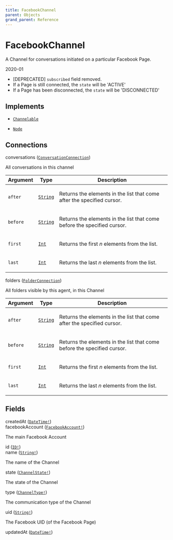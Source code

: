 ```yaml
---
title: FacebookChannel
parent: Objects
grand_parent: Reference
---
```


# FacebookChannel

A Channel for conversations initiated on a particular Facebook Page.

2020-01
  - [DEPRECATED] `subscribed` field removed.
  - If a Page is still connected, the `state` will be 'ACTIVE'
  - If a Page has been disconnected, the `state` will be 'DISCONNECTED'

## Implements

- <code><a href="/docs/reference/interface/channelable">Channelable</a></code>

- <code><a href="/docs/reference/interface/node">Node</a></code>

## Connections

<div class="field-entry ">
  <span id="conversations" class="field-name connection-name anchored">conversations (<code><a href="/docs/reference/connection_type/conversation/conversation_connection">ConversationConnection</a></code>)</span>

  <div class="description-wrapper">
   <p>All conversations in this channel</p>
     <table class="arguments">
  <thead>
  <tr>
    <th>Argument</th>
    <th>Type</th>
    <th>Description</th>
  </tr>
  </thead>
  <tbody>

  <tr>
  <td><code class="anchored">after</code></td>
  <td>
    <code><a href="/docs/reference/scalar/string">String</a></code>
  </td>
  <td>
    <p>Returns the elements in the list that come after the specified cursor.</p>
   </td>
  </tr>

  <tr>
  <td><code class="anchored">before</code></td>
  <td>
    <code><a href="/docs/reference/scalar/string">String</a></code>
  </td>
  <td>
    <p>Returns the elements in the list that come before the specified cursor.</p>
   </td>
  </tr>

  <tr>
  <td><code class="anchored">first</code></td>
  <td>
    <code><a href="/docs/reference/scalar/int">Int</a></code>
  </td>
  <td>
    <p>Returns the first <em>n</em> elements from the list.</p>
   </td>
  </tr>

  <tr>
  <td><code class="anchored">last</code></td>
  <td>
    <code><a href="/docs/reference/scalar/int">Int</a></code>
  </td>
  <td>
    <p>Returns the last <em>n</em> elements from the list.</p>
   </td>
  </tr>

  </tbody>
</table>

  </div>
</div>

<div class="field-entry ">
  <span id="folders" class="field-name connection-name anchored">folders (<code><a href="/docs/reference/connection_type/folder/folder_connection">FolderConnection</a></code>)</span>

  <div class="description-wrapper">
   <p>All folders visible by this agent, in this Channel</p>
     <table class="arguments">
  <thead>
  <tr>
    <th>Argument</th>
    <th>Type</th>
    <th>Description</th>
  </tr>
  </thead>
  <tbody>

  <tr>
  <td><code class="anchored">after</code></td>
  <td>
    <code><a href="/docs/reference/scalar/string">String</a></code>
  </td>
  <td>
    <p>Returns the elements in the list that come after the specified cursor.</p>
   </td>
  </tr>

  <tr>
  <td><code class="anchored">before</code></td>
  <td>
    <code><a href="/docs/reference/scalar/string">String</a></code>
  </td>
  <td>
    <p>Returns the elements in the list that come before the specified cursor.</p>
   </td>
  </tr>

  <tr>
  <td><code class="anchored">first</code></td>
  <td>
    <code><a href="/docs/reference/scalar/int">Int</a></code>
  </td>
  <td>
    <p>Returns the first <em>n</em> elements from the list.</p>
   </td>
  </tr>

  <tr>
  <td><code class="anchored">last</code></td>
  <td>
    <code><a href="/docs/reference/scalar/int">Int</a></code>
  </td>
  <td>
    <p>Returns the last <em>n</em> elements from the list.</p>
   </td>
  </tr>

  </tbody>
</table>

  </div>
</div>

## Fields

<div class="field-entry ">
  <span id="created_at" class="field-name anchored">createdAt (<code><a href="/docs/reference/scalar/date_time">DateTime!</a></code>)</span>

  <div class="description-wrapper">

  </div>
</div>

<div class="field-entry ">
  <span id="facebook_account" class="field-name anchored">facebookAccount (<code><a href="/docs/reference/object/facebook_account">FacebookAccount!</a></code>)</span>

  <div class="description-wrapper">
   <p>The main Facebook Account</p>

  </div>
</div>

<div class="field-entry ">
  <span id="id" class="field-name anchored">id (<code><a href="/docs/reference/scalar/id">ID!</a></code>)</span>

  <div class="description-wrapper">

  </div>
</div>

<div class="field-entry ">
  <span id="name" class="field-name anchored">name (<code><a href="/docs/reference/scalar/string">String!</a></code>)</span>

  <div class="description-wrapper">
   <p>The name of the Channel</p>

  </div>
</div>

<div class="field-entry ">
  <span id="state" class="field-name anchored">state (<code><a href="/docs/reference/enum/channel_state">ChannelState!</a></code>)</span>

  <div class="description-wrapper">
   <p>The state of the Channel</p>

  </div>
</div>

<div class="field-entry ">
  <span id="type" class="field-name anchored">type (<code><a href="/docs/reference/enum/channel_type">ChannelType!</a></code>)</span>

  <div class="description-wrapper">
   <p>The communication type of the Channel</p>

  </div>
</div>

<div class="field-entry ">
  <span id="uid" class="field-name anchored">uid (<code><a href="/docs/reference/scalar/string">String!</a></code>)</span>

  <div class="description-wrapper">
   <p>The Facebook UID (of the Facebook Page)</p>

  </div>
</div>

<div class="field-entry ">
  <span id="updated_at" class="field-name anchored">updatedAt (<code><a href="/docs/reference/scalar/date_time">DateTime!</a></code>)</span>

  <div class="description-wrapper">

  </div>
</div>

